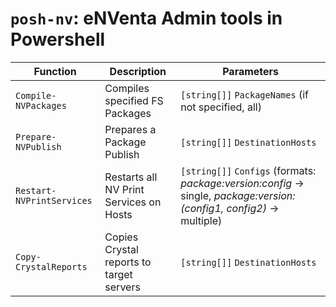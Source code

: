 # `posh-nv`: eNVenta Admin tools in Powershell

| Function                  | Description                              | Parameters                                                                                                             |
| ------------------------- | ---------------------------------------- | ---------------------------------------------------------------------------------------------------------------------- |
| `Compile-NVPackages`      | Compiles specified FS Packages           | `[string[]]` `PackageNames` (if not specified, all)                                                                    |
| `Prepare-NVPublish`       | Prepares a Package Publish               | `[string[]]` `DestinationHosts`                                                                                        |
| `Restart-NVPrintServices` | Restarts all NV Print Services on Hosts  | `[string[]]` `Configs` (formats: _package:version:config_ -> single, _package:version:(config1, config2)_ -> multiple) |
| `Copy-CrystalReports`     | Copies Crystal reports to target servers | `[string[]]` `DestinationHosts`                                                                                        |
